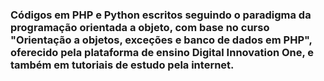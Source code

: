### Códigos em PHP e Python escritos seguindo o paradigma da programação orientada a objeto, com base no curso "Orientação a objetos, exceções e banco de dados em PHP", oferecido pela plataforma de ensino Digital Innovation One, e também em tutoriais de estudo pela internet.
